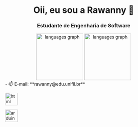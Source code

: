 <h1 align="center">Oii, eu sou a Rawanny 👋</h1>
<h3 align="center">Estudante de Engenharia de Software </h3>

<div align="center">
  <img src="https://github-readme-stats.vercel.app/api?username=RawannyCanela&theme=dracula&hide" height="150" alt="languages graph"  />
  <img src="https://github-readme-stats.vercel.app/api/top-langs?username=RawannyCanela&locale=en&hide_title=false&layout=compact&card_width=320&langs_count=5&theme=dracula&hide_border=false&order=2" height="150" alt="languages graph"  />
</div>
- 📫 E-mail: **rawanny@edu.unifil.br**

<img src="[https://cdn.worldvectorlogo.com/logos/arduino-1.svg](https://seeklogo.com/images/H/html5-without-wordmark-color-logo-14D252D878-seeklogo.com.png)" alt="html" width="40" height= "40"/> </a> </p>
<img src="https://cdn.worldvectorlogo.com/logos/arduino-1.svg" alt="arduino" width="40" height= "40"/> </a> </p>

